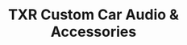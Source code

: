 ---
title: "TXR Custom Car Audio & Accessories"
url: /austin/txr-custom-car-audio-und-accessories/
shop: Elektronik
---